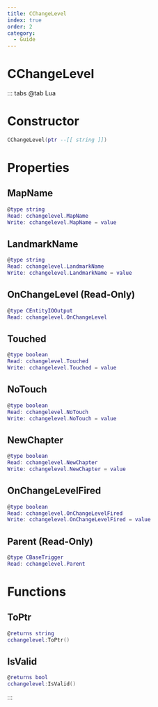 ```yaml
---
title: CChangeLevel
index: true
order: 2
category:
  - Guide
---
```


# CChangeLevel

::: tabs
@tab Lua
# Constructor
```lua
CChangeLevel(ptr --[[ string ]])
```
# Properties
## MapName 
```lua
@type string
Read: cchangelevel.MapName
Write: cchangelevel.MapName = value
```
## LandmarkName 
```lua
@type string
Read: cchangelevel.LandmarkName
Write: cchangelevel.LandmarkName = value
```
## OnChangeLevel (Read-Only)
```lua
@type CEntityIOOutput
Read: cchangelevel.OnChangeLevel
```
## Touched 
```lua
@type boolean
Read: cchangelevel.Touched
Write: cchangelevel.Touched = value
```
## NoTouch 
```lua
@type boolean
Read: cchangelevel.NoTouch
Write: cchangelevel.NoTouch = value
```
## NewChapter 
```lua
@type boolean
Read: cchangelevel.NewChapter
Write: cchangelevel.NewChapter = value
```
## OnChangeLevelFired 
```lua
@type boolean
Read: cchangelevel.OnChangeLevelFired
Write: cchangelevel.OnChangeLevelFired = value
```
## Parent (Read-Only)
```lua
@type CBaseTrigger
Read: cchangelevel.Parent
```
# Functions
## ToPtr
```lua
@returns string
cchangelevel:ToPtr()
```
## IsValid
```lua
@returns bool
cchangelevel:IsValid()
```

:::
